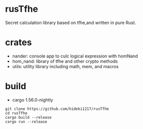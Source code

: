 # rusTfhe
Secret calculation library based on tfhe,and written in pure Rust.

# crates
- nander: console app to culc logical expression with homNand
- hom_nand: library of tfhe and other crypto methods
- utils: utility library including math, mem, and macros

# build
- cargo 1.56.0-nightly
```
git clone https://github.com/hideki1217/rusTfhe
cd rusTfhe
cargo build --release
cargo run --release 
```


